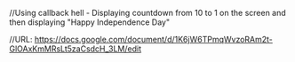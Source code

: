 //Using callback hell - Displaying countdown from 10 to 1 on the screen and then displaying "Happy Independence Day"

//URL: https://docs.google.com/document/d/1K6jW6TPmqWvzoRAm2t-GlOAxKmMRsLt5zaCsdcH_3LM/edit